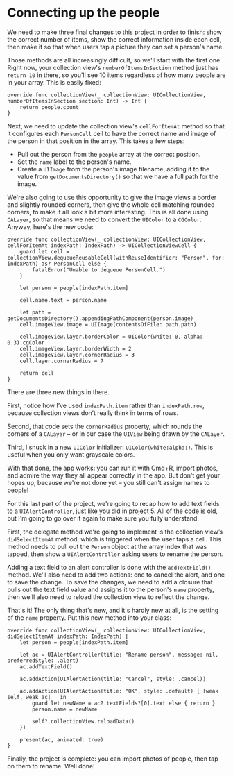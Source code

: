 # Connecting up the people

<!-- YOUTUBE: Ab4m2Mhj4-o -->

We need to make three final changes to this project in order to finish: show the correct number of items, show the correct information inside each cell, then make it so that when users tap a picture they can set a person's name.

Those methods are all increasingly difficult, so we'll start with the first one. Right now, your collection view's `numberOfItemsInSection` method just has `return 10` in there, so you'll see 10 items regardless of how many people are in your array. This is easily fixed:

    override func collectionView(_ collectionView: UICollectionView, numberOfItemsInSection section: Int) -> Int {
        return people.count
    }

Next, we need to update the collection view's `cellForItemAt` method so that it configures each `PersonCell` cell to have the correct name and image of the person in that position in the array. This takes a few steps:

- Pull out the person from the `people` array at the correct position.
- Set the `name` label to the person's name.
- Create a `UIImage` from the person's image filename, adding it to the value from `getDocumentsDirectory()` so that we have a full path for the image.

We're also going to use this opportunity to give the image views a border and slightly rounded corners, then give the whole cell matching rounded corners, to make it all look a bit more interesting. This is all done using `CALayer`, so that means we need to convert the `UIColor` to a `CGColor`. Anyway, here's the new code:

    override func collectionView(_ collectionView: UICollectionView, cellForItemAt indexPath: IndexPath) -> UICollectionViewCell {
        guard let cell = collectionView.dequeueReusableCell(withReuseIdentifier: "Person", for: indexPath) as? PersonCell else {
            fatalError("Unable to dequeue PersonCell.")
        }

        let person = people[indexPath.item]

        cell.name.text = person.name

        let path = getDocumentsDirectory().appendingPathComponent(person.image)
        cell.imageView.image = UIImage(contentsOfFile: path.path)

        cell.imageView.layer.borderColor = UIColor(white: 0, alpha: 0.3).cgColor
        cell.imageView.layer.borderWidth = 2
        cell.imageView.layer.cornerRadius = 3
        cell.layer.cornerRadius = 7

        return cell
    }

There are three new things in there.

First, notice how I’ve used `indexPath.item` rather than `indexPath.row`, because collection views don’t really think in terms of rows.

Second, that code sets the `cornerRadius` property, which rounds the corners of a `CALayer` – or in our case the `UIView` being drawn by the `CALayer`.

Third, I snuck in a new `UIColor` initializer: `UIColor(white:alpha:)`. This is useful when you only want grayscale colors.

With that done, the app works: you can run it with Cmd+R, import photos, and admire the way they all appear correctly in the app. But don't get your hopes up, because we're not done yet – you still can't assign names to people!

For this last part of the project, we're going to recap how to add text fields to a `UIAlertController`, just like you did in project 5. All of the code is old, but I'm going to go over it again to make sure you fully understand.

First, the delegate method we're going to implement is the collection view’s `didSelectItemAt` method, which is triggered when the user taps a cell. This method needs to pull out the `Person` object at the array index that was tapped, then show a `UIAlertController` asking users to rename the person.

Adding a text field to an alert controller is done with the `addTextField()` method. We'll also need to add two actions: one to cancel the alert, and one to save the change. To save the changes, we need to add a closure that pulls out the text field value and assigns it to the person's `name` property, then we'll also need to reload the collection view to reflect the change.

That's it! The only thing that's new, and it's hardly new at all, is the setting of the `name` property. Put this new method into your class:

    override func collectionView(_ collectionView: UICollectionView, didSelectItemAt indexPath: IndexPath) {
        let person = people[indexPath.item]

        let ac = UIAlertController(title: "Rename person", message: nil, preferredStyle: .alert)
        ac.addTextField()

        ac.addAction(UIAlertAction(title: "Cancel", style: .cancel))

        ac.addAction(UIAlertAction(title: "OK", style: .default) { [weak self, weak ac] _ in
            guard let newName = ac?.textFields?[0].text else { return }
            person.name = newName

            self?.collectionView.reloadData()
        })

        present(ac, animated: true)
    }

Finally, the project is complete: you can import photos of people, then tap on them to rename. Well done!
